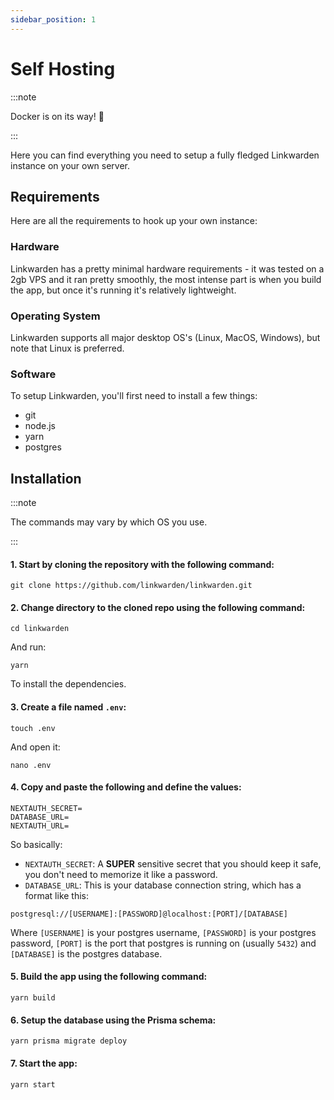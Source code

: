 ```yaml
---
sidebar_position: 1
---
```


# Self Hosting

:::note

Docker is on its way! 🐋

:::

Here you can find everything you need to setup a fully fledged Linkwarden instance on your own server.

## Requirements

Here are all the requirements to hook up your own instance:

### Hardware

Linkwarden has a pretty minimal hardware requirements - it was tested on a 2gb VPS and it ran pretty smoothly, the most intense part is when you build the app, but once it's running it's relatively lightweight.

### Operating System

Linkwarden supports all major desktop OS's (Linux, MacOS, Windows), but note that Linux is preferred.

### Software

To setup Linkwarden, you'll first need to install a few things:

- git
- node.js
- yarn
- postgres

## Installation

:::note

The commands may vary by which OS you use.

:::

#### 1. Start by cloning the repository with the following command:

```
git clone https://github.com/linkwarden/linkwarden.git
```

#### 2. Change directory to the cloned repo using the following command:

```
cd linkwarden
```

And run:

```
yarn
```

To install the dependencies.

#### 3. Create a file named `.env`:

```
touch .env
```

And open it:

```
nano .env
```

#### 4. Copy and paste the following and define the values:

```
NEXTAUTH_SECRET=
DATABASE_URL=
NEXTAUTH_URL=
```

So basically:

- `NEXTAUTH_SECRET`: A **SUPER** sensitive secret that you should keep it safe, you don't need to memorize it like a password.
- `DATABASE_URL`: This is your database connection string, which has a format like this:

```
postgresql://[USERNAME]:[PASSWORD]@localhost:[PORT]/[DATABASE]
```

Where `[USERNAME]` is your postgres username, `[PASSWORD]` is your postgres password, `[PORT]` is the port that postgres is running on (usually `5432`) and `[DATABASE]` is the postgres database.

#### 5. Build the app using the following command:

```
yarn build
```

#### 6. Setup the database using the Prisma schema:

```
yarn prisma migrate deploy
```

#### 7. Start the app:

```
yarn start
```
